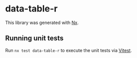 # data-table-r

This library was generated with [Nx](https://nx.dev).

## Running unit tests

Run `nx test data-table-r` to execute the unit tests via [Vitest](https://vitest.dev/).
